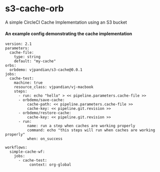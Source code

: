 # s3-cache-orb

A simple CircleCI Cache Implementation using an S3 bucket 

#### An example config demonstrating the cache implementation

```
version: 2.1
parameters:
  cache-file:
    type: string
    default: "my-cache"
orbs:
  orbdemo: vjpandian/s3-cache@0.0.1
jobs:
  cache-test:
    machine: true
    resource_class: vjpandian/vj-macbook
    steps:
      - run: echo "hello" > << pipeline.parameters.cache-file >>
      - orbdemo/save-cache:
          cache-path: << pipeline.parameters.cache-file >>
          cache-key: << pipeline.git.revision >>
      - orbdemo/restore-cache:
          cache-key: << pipeline.git.revision >>
      - run: 
          name: run a step when caches are working properly
          command: echo "this steps will run when caches are working properly"
          when: on_success

workflows:
  simple-cache-wf:
    jobs:
      - cache-test:
           context: org-global
```
